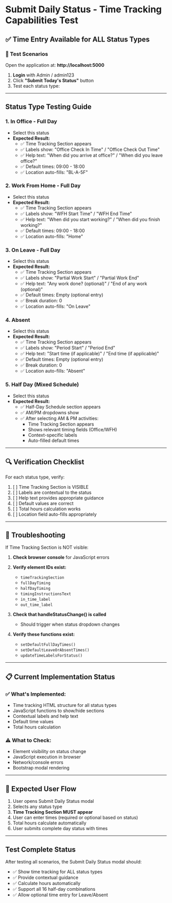 # Submit Daily Status - Time Tracking Capabilities Test

## ✅ Time Entry Available for ALL Status Types

### 🎯 Test Scenarios

Open the application at: **http://localhost:5000**

1. **Login** with Admin / admin123
2. Click **"Submit Today's Status"** button
3. Test each status type:

---

## Status Type Testing Guide

### 1. **In Office - Full Day**
- Select this status
- **Expected Result:**
  - ✅ Time Tracking Section appears
  - ✅ Labels show: "Office Check In Time" / "Office Check Out Time"
  - ✅ Help text: "When did you arrive at office?" / "When did you leave office?"
  - ✅ Default times: 09:00 - 18:00
  - ✅ Location auto-fills: "BL-A-5F"

### 2. **Work From Home - Full Day**
- Select this status
- **Expected Result:**
  - ✅ Time Tracking Section appears
  - ✅ Labels show: "WFH Start Time" / "WFH End Time"
  - ✅ Help text: "When did you start working?" / "When did you finish working?"
  - ✅ Default times: 09:00 - 18:00
  - ✅ Location auto-fills: "Home"

### 3. **On Leave - Full Day**
- Select this status
- **Expected Result:**
  - ✅ Time Tracking Section appears
  - ✅ Labels show: "Partial Work Start" / "Partial Work End"
  - ✅ Help text: "Any work done? (optional)" / "End of any work (optional)"
  - ✅ Default times: Empty (optional entry)
  - ✅ Break duration: 0
  - ✅ Location auto-fills: "On Leave"

### 4. **Absent**
- Select this status
- **Expected Result:**
  - ✅ Time Tracking Section appears
  - ✅ Labels show: "Period Start" / "Period End"
  - ✅ Help text: "Start time (if applicable)" / "End time (if applicable)"
  - ✅ Default times: Empty (optional entry)
  - ✅ Break duration: 0
  - ✅ Location auto-fills: "Absent"

### 5. **Half Day (Mixed Schedule)**
- Select this status
- **Expected Result:**
  - ✅ Half-Day Schedule section appears
  - ✅ AM/PM dropdowns show
  - ✅ After selecting AM & PM activities:
    - Time Tracking Section appears
    - Shows relevant timing fields (Office/WFH)
    - Context-specific labels
    - Auto-filled default times

---

## 🔍 Verification Checklist

For each status type, verify:

1. [ ] Time Tracking Section is VISIBLE
2. [ ] Labels are contextual to the status
3. [ ] Help text provides appropriate guidance
4. [ ] Default values are correct
5. [ ] Total hours calculation works
6. [ ] Location field auto-fills appropriately

---

## 🚨 Troubleshooting

If Time Tracking Section is NOT visible:

1. **Check browser console** for JavaScript errors
2. **Verify element IDs exist:**
   - `timeTrackingSection`
   - `fullDayTiming`
   - `halfDayTiming`
   - `timingInstructionsText`
   - `in_time_label`
   - `out_time_label`

3. **Check that handleStatusChange() is called**
   - Should trigger when status dropdown changes

4. **Verify these functions exist:**
   - `setDefaultFullDayTimes()`
   - `setDefaultLeaveOrAbsentTimes()`
   - `updateTimeLabelsForStatus()`

---

## 📋 Current Implementation Status

### ✅ What's Implemented:
- Time tracking HTML structure for all status types
- JavaScript functions to show/hide sections
- Contextual labels and help text
- Default time values
- Total hours calculation

### ⚠️ What to Check:
- Element visibility on status change
- JavaScript execution in browser
- Network/console errors
- Bootstrap modal rendering

---

## 🎯 Expected User Flow

1. User opens Submit Daily Status modal
2. Selects any status type
3. **Time Tracking Section MUST appear**
4. User can enter times (required or optional based on status)
5. Total hours calculate automatically
6. User submits complete day status with times

---

## Test Complete Status

After testing all scenarios, the Submit Daily Status modal should:
- ✅ Show time tracking for ALL status types
- ✅ Provide contextual guidance
- ✅ Calculate hours automatically
- ✅ Support all 16 half-day combinations
- ✅ Allow optional time entry for Leave/Absent

